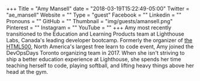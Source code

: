 +++
Title = "Amy Mansell"
date = "2018-03-19T15:22:49-05:00"
Twitter = "ae_mansell"
Website = ""
Type = "guest"
Facebook = ""
Linkedin = ""
Pronouns = ""
GitHub = ""
Thumbnail = "img/guests/amansell.png"
Pinterest = ""
Instagram = ""
YouTube = ""
+++
Amy most recently transitioned to the Education and Learning Products team at Lighthouse Labs, Canada's leading developer bootcamp. Formerly the organizer of [the HTML500](http://www.thehtml500.com/), North America's largest free learn to code event, Amy joined the DevOpsDays Toronto organizing team in 2017. When she isn't striving to ship a better education experience at Lighthouse, she spends her time teaching herself to code, playing softball, and lifting heavy things above her head at the gym.
